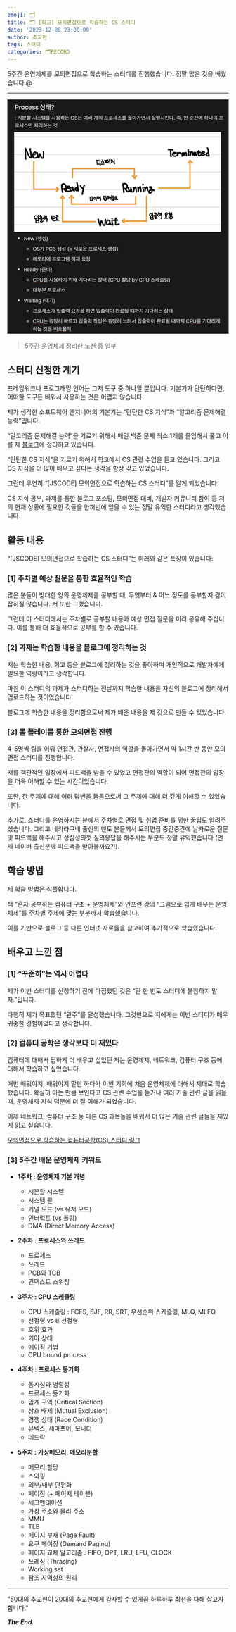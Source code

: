 ```yaml
---
emoji: 🗂️
title: 🗂️ [회고] 모의면접으로 학습하는 CS 스터디
date: '2023-12-08 23:00:00'
author: 추교현
tags: 스터디
categories: 🗂️RECORD
---
```


5주간 운영체제를 모의면접으로 학습하는 스터디를 진행했습니다. 정말 많은 것을 배웠습니다.@

---

![rvw-cs-study-os-1.png](rvw-cs-study-os-1.png)

> 5주간 운영체제 정리한 노션 중 일부

## 스터디 신청한 계기

프레임워크나 프로그래밍 언어는 그저 도구 중 하나일 뿐입니다. 기본기가 탄탄하다면, 어떠한 도구든 배워서 사용하는 것은 어렵지 않습니다.

제가 생각한 소프트웨어 엔지니어의 기본기는 “탄탄한 CS 지식”과 “알고리즘 문제해결 능력”입니다.

“알고리즘 문제해결 능력”을 기르기 위해서 매일 백준 문제 최소 1개를 몰입해서 풀고 이를 제 [블로그](https://scottxchoo.xyz/posts/%F0%9F%95%B9%EF%B8%8FPS)에 정리하고 있습니다.

“탄탄한 CS 지식”을 기르기 위해서 학교에서 CS 관련 수업을 듣고 있습니다. 그리고 CS 지식을 더 많이 배우고 싶다는 생각을 항상 갖고 있었습니다.

그런데 우연히 “[JSCODE] 모의면접으로 학습하는 CS 스터디”를 알게 되었습니다.

CS 지식 공부, 과제를 통한 블로그 포스팅, 모의면접 대비, 개발자 커뮤니티 참여 등 저의 현재 상황에 필요한 것들을 한꺼번에 얻을 수 있는 정말 유익한 스터디라고 생각했습니다.

## 활동 내용

“[JSCODE] 모의면접으로 학습하는 CS 스터디”는 아래와 같은 특징이 있습니다:

### [1] 주차별 예상 질문을 통한 효율적인 학습

많은 분들이 방대한 양의 운영체제를 공부할 때, 무엇부터 & 어느 정도를 공부할지 감이 잡히질 않습니다. 저 또한 그랬습니다.

그런데 이 스터디에서는 주차별로 공부할 내용과 예상 면접 질문을 미리 공유해 주십니다. 이를 통해 더 효율적으로 공부를 할 수 있습니다.

### [2] 과제는 학습한 내용을 블로그에 정리하는 것

저는 학습한 내용, 회고 등을 블로그에 정리하는 것을 좋아하며 개인적으로 개발자에게 필요한 역량이라고 생각합니다.

마침 이 스터디의 과제가 스터디하는 전날까지 학습한 내용을 자신의 블로그에 정리해서 업로드하는 것이었습니다.

블로그에 학습한 내용을 정리함으로써 제가 배운 내용을 제 것으로 만들 수 있었습니다.

### [3] 롤 플레이를 통한 모의면접 진행

4-5명씩 팀을 이뤄 면접관, 관찰자, 면접자의 역할을 돌아가면서 약 1시간 반 동안 모의면접 스터디를 진행합니다.

저를 객관적인 입장에서 피드백을 받을 수 있었고 면접관의 역할이 되어 면접관의 입장을 더욱 이해할 수 있는 시간이었습니다.

또한, 한 주제에 대해 여러 답변을 들음으로써 그 주제에 대해 더 깊게 이해할 수 있었습니다.

추가로, 스터디를 운영하시는 분께서 주차별로 면접 및 취업 준비를 위한 꿀팁도 알려주셨습니다. 그리고 네카라쿠배 출신의 멘토 분들께서 모의면접 중간중간에 날카로운 질문 및 피드백을 해주시고 성심성의껏 질의응답을 해주시는 부분도 정말 유익했습니다 (언제 네이버 출신분께 피드백을 받아볼까요?!).

## 학습 방법

제 학습 방법은 심플합니다.

책 “혼자 공부하는 컴퓨터 구조 + 운영체제”와 인프런 강의 “그림으로 쉽게 배우는 운영체제”를 주차별 주제에 맞는 부분까지 학습했습니다.

이를 기반으로 블로그 등 다른 인터넷 자료들을 참고하여 추가적으로 학습했습니다.

## 배우고 느낀 점

### [1] “꾸준히”는 역시 어렵다

제가 이번 스터디를 신청하기 전에 다짐했던 것은 “단 한 번도 스터디에 불참하지 말자.”입니다.

다행히 제가 목표했던 “완주”를 달성했습니다. 그것만으로 저에게는 이번 스터디가 매우 귀중한 경험이었다고 생각합니다.

### [2] 컴퓨터 공학은 생각보다 더 재밌다

컴퓨터에 대해서 딥하게 더 배우고 싶었던 저는 운영체제, 네트워크, 컴퓨터 구조 등에 대해서 학습하고 싶었습니다.

매번 배워야지, 배워야지 말만 하다가 이번 기회에 처음 운영체제에 대해서 제대로 학습했습니다. 확실히 아는 만큼 보인다고 CS 관련 수업을 듣거나 여러 기술 관련 글을 읽을 때, 운영체제 지식 덕분에 더 잘 이해가 되었습니다.

이제 네트워크, 컴퓨터 구조 등 다른 CS 과목들을 배워서 더 많은 기술 관련 글들을 재밌게 읽고 싶습니다.

[모의면접으로 학습하는 컴퓨터공학(CS) 스터디 링크](https://jscode.notion.site/CS-e7a5eef418f24e83842b331803c34458)

### [3] 5주간 배운 운영체제 키워드

- **1주차 : 운영체제 기본 개념**

  - 시분할 시스템
  - 시스템 콜
  - 커널 모드 (vs 유저 모드)
  - 인터럽트 (vs 폴링)
  - DMA (Direct Memory Access)

- **2주차 : 프로세스와 쓰레드**

  - 프로세스
  - 쓰레드
  - PCB와 TCB
  - 컨텍스트 스위칭

- **3주차 : CPU 스케줄링**

  - CPU 스케줄링 : FCFS, SJF, RR, SRT, 우선순위 스케줄링, MLQ, MLFQ
  - 선점형 vs 비선점형
  - 호위 효과
  - 기아 상태
  - 에이징 기법
  - CPU bound process

- **4주차 : 프로세스 동기화**

  - 동시성과 병렬성
  - 프로세스 동기화
  - 임계 구역 (Critical Section)
  - 상호 배제 (Mutual Exclusion)
  - 경쟁 상태 (Race Condition)
  - 뮤텍스, 세마포어, 모니터
  - 데드락

- **5주차 : 가상메모리, 메모리분할**
  - 메모리 할당
  - 스와핑
  - 외부/내부 단편화
  - 페이징 (+ 페이지 테이블)
  - 세그멘테이션
  - 가상 주소와 물리 주소
  - MMU
  - TLB
  - 페이지 부재 (Page Fault)
  - 요구 페이징 (Demand Paging)
  - 페이지 교체 알고리즘 : FIFO, OPT, LRU, LFU, CLOCK
  - 쓰레싱 (Thrasing)
  - Working set
  - 참조 지역성의 원리

---

"50대의 추교현이 20대의 추교현에게 감사할 수 있게끔 하루하루 최선을 다해 살고자 합니다."

**_The End._**
